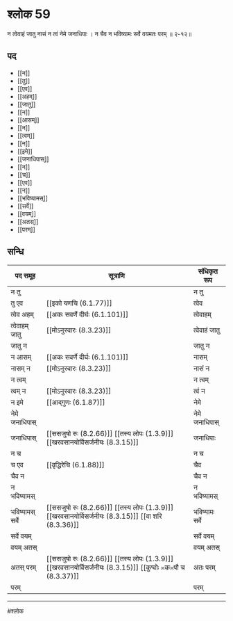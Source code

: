 # श्लोक 59

न त्वेवाहं जातु नासं न त्वं नेमे जनाधिपाः ।
न चैव न भविष्यामः सर्वे वयमतः परम् ॥ २-१२॥


## पद 

- [[न]]
- [[तु]]
- [[एव]]
- [[अहम्]]
- [[जातु]]
- [[न]]
- [[आसम्]]
- [[न]]
- [[त्वम्]]
- [[न]]
- [[इमे]]
- [[जनाधिपास्]]
- [[न]]
- [[च]]
- [[एव]]
- [[न]]
- [[भविष्यामस्]]
- [[सर्वे]]
- [[वयम्]]
- [[अतस्]]
- [[परम्]]

## सन्धि

| पद समूह | सूत्राणि | संधिकृत रूप |
| ----- | ----- | ----- |
| न तु |  | न तु |
| तु एव |  [[इको यणचि (6.1.77)]] | त्वेव |
| त्वेव अहम् |  [[अकः सवर्णे दीर्घः (6.1.101)]] | त्वेवाहम् |
| त्वेवाहम् जातु |  [[मोऽनुस्वारः (8.3.23)]] | त्वेवाहं जातु |
| जातु न |  | जातु न |
| न आसम् |  [[अकः सवर्णे दीर्घः (6.1.101)]] | नासम् |
| नासम् न |  [[मोऽनुस्वारः (8.3.23)]] | नासं न |
| न त्वम् |  | न त्वम् |
| त्वम् न |  [[मोऽनुस्वारः (8.3.23)]] | त्वं न |
| न इमे |  [[आद्गुणः (6.1.87)]] | नेमे |
| नेमे जनाधिपास् |  | नेमे जनाधिपास् |
| जनाधिपास् |  [[ससजुषो रुः (8.2.66)]] [[तस्य लोपः (1.3.9)]] [[खरवसानयोर्विसर्जनीयः (8.3.15)]] | जनाधिपाः |
| न च |  | न च |
| च एव |  [[वृद्धिरेचि (6.1.88)]] | चैव |
| चैव न |  | चैव न |
| न भविष्यामस् |  | न भविष्यामस् |
| भविष्यामस् सर्वे |  [[ससजुषो रुः (8.2.66)]] [[तस्य लोपः (1.3.9)]] [[खरवसानयोर्विसर्जनीयः (8.3.15)]] [[वा शरि (8.3.36)]] | भविष्यामः सर्वे |
| सर्वे वयम् |  | सर्वे वयम् |
| वयम् अतस् |  | वयम् अतस् |
| अतस् परम् |  [[ससजुषो रुः (8.2.66)]] [[तस्य लोपः (1.3.9)]] [[खरवसानयोर्विसर्जनीयः (8.3.15)]] [[कुप्वोः ≍क≍पौ च (8.3.37)]] | अतः परम् |
| परम् |  | परम् |


---

#श्लोक